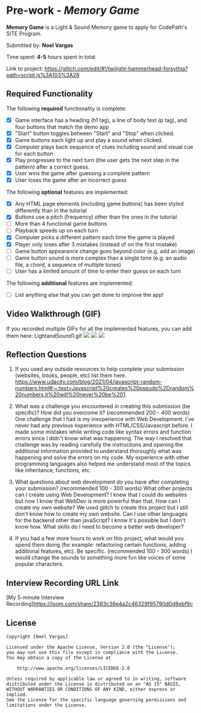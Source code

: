 # Pre-work - *Memory Game*

**Memory Game** is a Light & Sound Memory game to apply for CodePath's SITE Program. 

Submitted by: **Noel Vargas**

Time spent: **4-5** hours spent in total

Link to project: https://glitch.com/edit/#!/twilight-hammerhead-forsythia?path=script.js%3A103%3A28

## Required Functionality

The following **required** functionality is complete:

* [X] Game interface has a heading (h1 tag), a line of body text (p tag), and four buttons that match the demo app
* [X] "Start" button toggles between "Start" and "Stop" when clicked. 
* [X] Game buttons each light up and play a sound when clicked. 
* [X] Computer plays back sequence of clues including sound and visual cue for each button
* [X] Play progresses to the next turn (the user gets the next step in the pattern) after a correct guess. 
* [X] User wins the game after guessing a complete pattern
* [X] User loses the game after an incorrect guess

The following **optional** features are implemented:

* [X] Any HTML page elements (including game buttons) has been styled differently than in the tutorial
* [X] Buttons use a pitch (frequency) other than the ones in the tutorial
* [ ] More than 4 functional game buttons
* [ ] Playback speeds up on each turn
* [X] Computer picks a different pattern each time the game is played
* [X] Player only loses after 3 mistakes (instead of on the first mistake)
* [ ] Game button appearance change goes beyond color (e.g. add an image)
* [ ] Game button sound is more complex than a single tone (e.g. an audio file, a chord, a sequence of multiple tones)
* [ ] User has a limited amount of time to enter their guess on each turn

The following **additional** features are implemented:

- [ ] List anything else that you can get done to improve the app!

## Video Walkthrough (GIF)

If you recorded multiple GIFs for all the implemented features, you can add them here:
LightandSound1.gif
![](gif2-link-here)
![](gif3-link-here)
![](gif4-link-here)

## Reflection Questions
1. If you used any outside resources to help complete your submission (websites, books, people, etc) list them here. 
https://www.udacity.com/blog/2021/04/javascript-random-numbers.html#:~:text=Javascript%20creates%20pseudo%2Drandom%20numbers,it%20will%20never%20be%201.

2. What was a challenge you encountered in creating this submission (be specific)? How did you overcome it? (recommended 200 - 400 words) 
One challenge that I had is my inexperience with Web Development. I've never had any previous experience with HTML/CSS/Javascript before. I made some mistakes while writing code like syntax errors and function errors since I didn't know what was happening. The way I resolved that challenge was by reading carefully the instructions and opening the additional information provided to understand thoroughly what was happening and solve the errors on my code. My experience with other programming languages also helped me understand most of the topics like inheritance, functions, etc.

3. What questions about web development do you have after completing your submission? (recommended 100 - 300 words) 
What other projects can I create using Web Development? I knew that I could do websites but now I know that WebDev is more powerful than that.
How can I create my own website? We used glitch to create this project but I still don't know how to create my own website.
Can I use other languages for the backend other than javaScript? I know it's possible but I don't know how.
What skills do I need to become a better web developer?


4. If you had a few more hours to work on this project, what would you spend them doing (for example: refactoring certain functions, adding additional features, etc). Be specific. (recommended 100 - 300 words) 
I would change the sounds to something more fun like voices of some popular characters. 





## Interview Recording URL Link

[My 5-minute Interview Recording]https://loom.com/share/2383c36e4a2c46329f95790d0d8ebf9c


## License

    Copyright [Noel Vargas]

    Licensed under the Apache License, Version 2.0 (the "License");
    you may not use this file except in compliance with the License.
    You may obtain a copy of the License at

        http://www.apache.org/licenses/LICENSE-2.0

    Unless required by applicable law or agreed to in writing, software
    distributed under the License is distributed on an "AS IS" BASIS,
    WITHOUT WARRANTIES OR CONDITIONS OF ANY KIND, either express or implied.
    See the License for the specific language governing permissions and
    limitations under the License.
